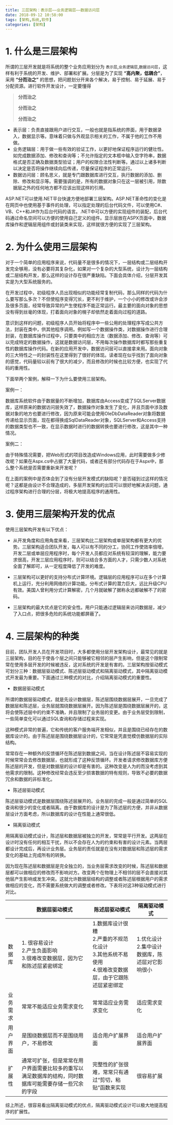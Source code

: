 ```yaml
---
title: 三层架构：表示层——业务逻辑层——数据访问层
date: 2018-09-12 10:58:00
tags: [架构,系统,软件]
categories: [架构]
---
```


# 1. 什么是三层架构

所谓的三层开发就是将系统的整个业务应用划分为 `表示层`,`业务逻辑层`,`数据访问层`，这样有利于系统的开发、维护、部署和扩展。分层是为了实现 **“高内聚，低耦合”**，采用 **“分而治之”** 的思想，把问题划分开来各个解决，易于控制、易于延展、易于分配资源。进行软件开发设计，一定要懂得
> **分而治之**
>
> **分而治之**
>
> **分而治之**

* 表示层：负责直接跟用户进行交互，一般也就是指系统的界面，用于数据录入，数据显示等。意味着只做与外观显示相关的工作，不属于他的工作不用做。
* 业务逻辑层：用于做一些有效的验证工作，以更好地保证程序运行的健壮性。如完成数据添加、修改和查询等；不允许指定的文本框中输入空字符串，数据格式是否正确及数据类型验证；用户的权限合法性判断等。通过以上诸多判断以决定是否将操作继续向后传递，尽量保证程序的正常运行。
* 数据访问层：顾名思义，就是专门跟数据库进行交互，执行数据的添加、删除、修改和显示等。需要强调的是，所有的数据对象只在这一层被引用，除数据层之外的任何地方都不应该出现这样的引用。

ASP.NET可以使用.NET平台快速方便地部署三层架构。ASP.NET革命性的变化是在网页中也使用基于事件的处理，可以指定处理的后台代码文件，可以使用C#、VB、C++和J#作为后台代码的语言。.NET中可以方便的实现组件的装配，后台代码通过命名空间可以方便的使用自己定义的组件。显示层放在ASPX页面中，数据库操作和逻辑层用组件或封装类来实现，这样就很方便的实现了三层架构。

# 2. 为什么使用三层架构
对于一个简单的应用程序来说，代码量不是很多的情况下，一层结构或二层结构开发完全够用，没有必要将其复杂化，如果对一个复杂的大型系统，设计为一层结构或二层结构开发，那么这样的设计存在很严重缺陷。下面会具体介绍，分层开发其实是为大型系统服务的。

在开发过程中，初级程序人员出现相似的功能经常复制代码，那么同样的代码为什么要写那么多次？不但使程序变得冗长，更不利于维护，一个小小的修改或许会涉及很多页面，经常导致异常的产生使程序不能正常运行。最主要的面向对象的思想没有得到丝毫的体现，打着面向对象的幌子却依然走着面向过程的道路。

意识到这样的问题，初级程序人员开始将程序中一些公用的处理程序写成公共方法，封装在类中，供其他程序调用。例如写一个数据操作类，对数据操作进行合理封装，在数据库操作过程中，只要类中的相应方法（数据添加、修改、查询等）可以完成特定的数据操作，这就是数据访问层，不用每次操作数据库时都写那些重复性的数据库操作代码。在新的应用开发中，数据访问层可以直接拿来用。面向对象的三大特性之一的封装性在这里得到了很好的体现。读者现在似乎找到了面向对象的感觉，代码量较以前有了很大的减少，而且修改的时候也比较方便，也实现了代码的重用性。

下面举两个案例，解释一下为什么要使用三层架构。

案例一：

数据库系统软件由于数据量的不断增加，数据库由Access变成了SQLServer数据库，这样原来的数据访问层失效了，数据操作对象发生了变化，并且页面中涉及数据对象的地方也要进行修改，因为原来可能会使用OleDbDataReader对象将数据传递给显示页面，现在都得换成SqlDataReader对象，SQLServer和Access支持的数据类型也不一致，在显示数据时进行的数据转换也要进行修改，这是其中一种情况。

案例二：

由于特殊情况需要，把Web形式的项目改造成Windows应用，此时需要做多少修改呢？如果在Aspx.cs中占据了大量代码，或者还有部分代码存在于Aspx中，那么整个系统是否需要重新来开发呢？

在上面的案例中是否体会到了没有分层开发模式的缺陷呢？是否碰到过这样的情况呢？这都是由设计不合理造成的，多层开发架构的出现可以很好地解决该问题，通过程序架构进行合理的分层，将极大地提高程序的通用性。

# 3. 使用三层架构开发的优点
使用三层架构开发有以下优点：

* 从开发角度和应用角度来看，三层架构比二层架构或单层架构都有更大的优势。三层架构适合团队开发，每人可以有不同的分工，协同工作使效率倍增。开发二层或单层应用程序时，每个开发人员都应对系统有较深的理解，能力要求很高，开发三层应用程序时，则可以结合多方面的人才，只需少数人对系统全面了解即可，从一定程度降低了开发的难度。

* 三层架构可以更好的支持分布式计算环境。逻辑层的应用程序可以在多个计算机上运行，充分利用网络的计算功能。分布式计算的潜力巨大，远比升级CPU有效。美国人曾利用分式计算解密，几个月就破解了据称永远都破解不了的密码。

* 三层架构的最大优点是它的安全性。用户只能通过逻辑层来访问数据层，减少了入口点，把很多危险的系统功能都屏蔽了。

# 4. 三层架构的种类
目前，团队开发人员在开发项目时，大多都使用分层开发架构设计，最常见的就是三层架构，目的在于使各个层之间只能够被它相邻的层产生影响，但是这个限制常常在使用多层开发的时候被违反，这对系统的开发是有害的。三层架构按驱动模式可划分三种：数据层驱动模式、陈述层驱动模式和隔离驱动模式，其中隔离驱动模式开发最为重要。下面通过三种模式的对比，介绍隔离驱动模式的重要性。

* 数据层驱动模式

 所谓的数据层驱动模式，就是先设计数据层，陈述层围绕数据层展开，一旦完成了数据层和陈述层，业务层就围绕数据层展开。因为陈述层是围绕数据层展开的，这将会使陈述层中的约束不准确，并且限制了业务层的变更。由于业务层受到限制，一些简单变化可以通过SQL查询和存储过程来实现。

 这种模式非常的普遍，它和传统的客户服务端开发相似，并且是围绕已经存在的数据库设计的。由于陈述层是围绕数据层设计的，它常常是凭直觉模仿数据层的实际结构。

 常常存在一种额外的反馈循环在陈述层到数据之间，当在设计陈述层不容易实现的时候常常会去修改数据层，也就形成了这种反馈循环。开发者请求修改数据库方便陈述层的开发，但是对数据层的设计却是有害的。这种改变是人为的而没考虑到其他需求的限制。这种修改经常会违反至少损害数据的特有规则，导致不必要的数据冗余和数据的非标准化。

* 陈述层驱动模式

 陈述层驱动模式是数据层围绕陈述层展开的。业务层的完成一般是通过简单的SQL查询和很少的变化或者隔离。由于数据库的设计是为了陈述层的方便，并非从数据层设计方面考虑，所以数据库的设计在性能上通常很低。

* 隔离驱动模式

 用隔离驱动模式设计，陈述层和数据层被独立的开发，常常是平行开发。这两层在设计时没有任何的相互干扰，所以不会存在人为的约束和有害的设计元素。当两层都设计完成后，再设计业务层。业务层的责任就是在没有对数据层和陈述层的需求变化的基础上完成所有的转换。

 因为现在陈述层和数据层是完全独立的，当业务层需求改变的时候，陈述层和数据层都可以做相应的修改而不影响对方。改变两个在物理上不相邻的层不会直接对其他层产生影响或发生冲突。这就允许数据层结构的调整或者陈述层根据用户的需求做相应的变化，而不需要系统做大的调整或者修改。下表将对这3种驱动模式进行对比。

|          |数据层驱动模式|陈述层驱动模式|隔离驱动模式|
|----------|-------------|-------------|----------|
|数据库   | 1. 很容易设计<br>2.产生负面影响<br>3.很难改变数据层，因为它和陈述层紧密绑定  |1.数据库设计很糟<br>2.严重的不规范化设计<br>3.其他系统不易使用<br>4.很难改变数据层，由于它跟陈述层紧密绑定   |1.优化设计<br>2.集中设计数据库，陈述层对它影响很小|
|业务需求 |常常不能适应业务需求变化              |常常适应业务需求变化 |适应需求变化       |
|用户界面 |是围绕数据层而不是围绕用户，不易修改   |适合用户扩展界面     |适合用户扩展界面   |
|扩展性   |通常可扩张，但是常常在用户界面需要比较多的重写以满足数据库的结构，同时数据库可能需要存储一些冗余的字段   |完整性的扩张很难，常常只有通过“剪切，粘贴”函数来实现   |很容易扩展   |

综上所述，很容易看出隔离驱动模式的优点，隔离驱动模式设计可以极大地提高程序的扩展性。




-------
